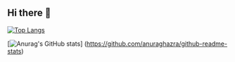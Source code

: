 ## Hi there 👋

[![Top Langs](https://github-readme-stats.vercel.app/api/top-langs/?username=yoshinari0822
)](https://github.com/anuraghazra/github-readme-stats)

[![Anurag's GitHub stats](https://github-readme-stats.vercel.app/api?username=yoshinari0822)]
(https://github.com/anuraghazra/github-readme-stats)


<!--
**yoshinari0822/yoshinari0822** is a ✨ _special_ ✨ repository because its `README.md` (this file) appears on your GitHub profile.

Here are some ideas to get you started:

- 🔭 I’m currently working on ...
- 🌱 I’m currently learning ...
- 👯 I’m looking to collaborate on ...
- 🤔 I’m looking for help with ...
- 💬 Ask me about ...
- 📫 How to reach me: ...
- 😄 Pronouns: ...
- ⚡ Fun fact: ...
-->
